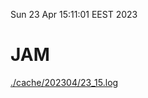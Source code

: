 Sun 23 Apr 15:11:01 EEST 2023
# JAM
<a href='./cache/202304/23_15.log'>./cache/202304/23_15.log</a>
